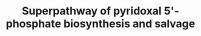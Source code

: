 ---
annotations:
- id: PW:0000002
  parent: classic metabolic pathway
  type: Pathway Ontology
  value: classic metabolic pathway
authors:
- LarsEijssen
- Andra
- MirellaKalafati
- MaintBot
description: Pyridoxal 5'-phosphate (PLP) is the biochemically active form of pyridoxine
  5'-phosphate (PNP)or vitamin B6. PLP is an essential cofactor of numerous metabolic
  enzymes, predominantly in amino acid metabolism
last-edited: 2019-09-17
organisms:
- Solanum lycopersicum
redirect_from:
- /index.php/Pathway:WP2631
- /instance/WP2631
- /instance/WP2631_rr107271
revision: r107271
schema-jsonld:
- '@context': https://schema.org/
  '@id': https://wikipathways.github.io/pathways/WP2631.html
  '@type': Dataset
  creator:
    '@type': Organization
    name: WikiPathways
  description: Pyridoxal 5'-phosphate (PLP) is the biochemically active form of pyridoxine
    5'-phosphate (PNP)or vitamin B6. PLP is an essential cofactor of numerous metabolic
    enzymes, predominantly in amino acid metabolism
  keywords:
  - (2S)-2-amino-3-oxo-4-phosphonooxybutanoate
  - '1-deoxy-D-xylulose 5-phosphate '
  - 1.1.1.262
  - '1.1.1.290 '
  - '1.2.1.72 '
  - '1.4.3.5 '
  - '2-oxo-3-hydroxy-4-phosphobutanoate '
  - '2.2.1.7 '
  - '2.6.1.52 '
  - '2.6.99.2 '
  - '2.7.1.- '
  - '2.7.1.35 '
  - 3-amino-1-hydroxyacetone 1-phosphate
  - '4-(phosphonooxy)-threonine '
  - 'D-erythrose-4-phosphate '
  - 'D-glyceraldehyde-3-phosphate '
  - 'erythronate-4-phosphate '
  - 'pyridoxal '
  - 'pyridoxal 5''-phosphate '
  - 'pyridoxamine '
  - 'pyridoxamine 5''-phosphate '
  - 'pyridoxine '
  - 'pyridoxine-5''-phosphate '
  license: CC0
  name: Superpathway of pyridoxal 5'-phosphate biosynthesis and salvage
seo: CreativeWork
title: Superpathway of pyridoxal 5'-phosphate biosynthesis and salvage
wpid: WP2631
---